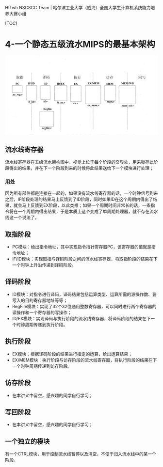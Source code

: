 HITwh NSCSCC Team | 哈尔滨工业大学（威海）全国大学生计算机系统能力培养大赛小组

[TOC]

# 4-一个静态五级流水MIPS的最基本架构

![1](./pic/4/1.jpg)

## 流水线寄存器

流水线寄存器在五级流水架构图中，视觉上位于每个阶段的交界处，用来锁存此阶段得出的结果，并在下一个阶段到来的时候将此结果送给下一个模块进行处理；

### 用处

因为所有部件都是连接在一起的，如果没有流水线寄存器的话，一个时钟信号到来之后，IF阶段处理的结果马上反馈到了ID阶段，同时如果ID在这个周期内得出了结果，就会马上反馈到EX阶段，以此类推；如果一个周期时间非常长的话，一条指令将在一个周期内得出结果，于是本质上这个变成了单周期处理器，就不存在流水线这一个说法了。

## 取指阶段

- PC模块：给出指令地址，其中实现指令指针寄存器PC，该寄存器的值就是指令地址；
- IF/ID模块：实现取指与译码阶段之间的流水线寄存器，将取指阶段的结果在下一个时钟上升沿传递到译码阶段。

## 译码阶段

- ID模块：对指令进行译码，译码结果包括运算类型、运算所需的源操作数、要写入的目的寄存器地址等等；
- RegFile模块：实现了32个32位通用整数寄存器，可以同时进行两个寄存器的读操作和一个寄存器的写操作；
- ID/EX模块：实现译码与执行阶段的流水线寄存器，将译码阶段的结果在下一个时钟周期传递到执行阶段。

## 执行阶段

- EX模块：根据译码阶段的结果进行指定的运算，给出运算结果；
- EX/MEM模块：执行阶段与访存阶段的流水线寄存器，将执行阶段的结果在下一个时钟周期传递到访存阶段。

## 访存阶段

- 在本讲义中留空，感兴趣的同学自行学习；

## 写回阶段

- 在本讲义中留空，感兴趣的同学自行学习；

## 一个独立的模块

有一个CTRL模块，用于控制流水线暂停以及清空，不便于归入流水线中的某一个阶段。